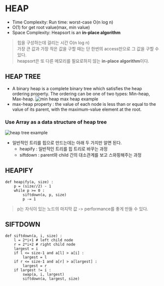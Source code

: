 # HEAP
- Time Complexity: Run time: worst-case O(n log n) 
- O(1) for get root value(max, min value)
- Space Complexity: Heapsort is an **in-place algorithm**
> 힙을 구성하는데 걸리는 시간 O(n log n)<br>
> 가장 큰 값과 가장 작은 값을 구할 때는 단 한번의 access만으로 그 값을 구할 수 있다.<br>
> heapsort은 또 다른 메모리를 필요로하지 않는 **in-place algorithm**이다.

## HEAP TREE
- A binary heap is a complete binary tree which satisfies the heap ordering property. The ordering can be one of two types: Min-heap, Max-heap.
![min heap max heap example](https://i2.wp.com/www.techiedelight.com/wp-content/uploads/2016/11/Min-Max-Heap.png?zoom=2.625&resize=368%2C214)
- max-heap property : the value of each node is less than or equal to the value of its parent, with the maximum-value element at the root.

### Use Array as a data structure of heap tree
![heap tree example](http://www.algolist.net/img/binary-heap-array-mapping.png)

- 일반적인 트리를 힙으로 만드는데는 아래 두 가지만 알면 된다.
    * heapify : 일반적인 트리를 힙 트리로 바꾸는 과정
    * siftdown : parent와 child 간의 대소관계를 보고 스와핑해주는 과정

## HEAPIFY
```
def heapify(a, size) :
    p = (size//2) - 1
    while p >= 0 :
        siftdown(a, p, size)
        p -= 1
```
> p는 자식이 있는 노드의 마지막 값 -> performance를 좋게 만들 수 있다.

## SIFTDOWN
```
def siftdown(a, i, size) :
    l = 2*i+1 # left child node
    r = 2*i+2 # right child node
    largest = i
    if l <= size-1 and a[l] > a[i] : 
        largest = l
    if r <= size-1 and a[r] > a[largest] :
        largest = r
    if largest != i :
        swap(a, i, largest)
        siftdown(a, largest, size)
```
